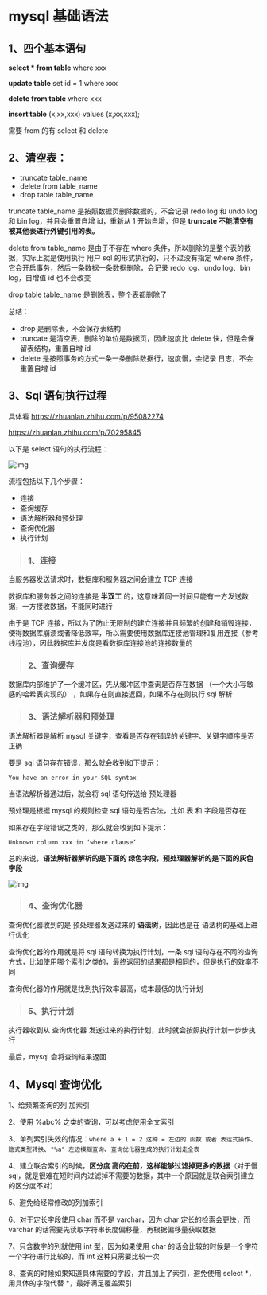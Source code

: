 # mysql 基础语法



## **1、四个基本语句**

**select * from table** where xxx

**update table** set id = 1 where xxx

**delete from table** where xxx

**insert table** (x,xx,xxx) values (x,xx,xxx);

需要 from 的有 select 和 delete



## 2、清空表：

- truncate table_name
- delete from table_name
- drop table table_name

truncate table_name 是按照数据页删除数据的，不会记录 redo log 和 undo log 和 bin log，并且会重置自增 id，重新从 1 开始自增，但是 **truncate 不能清空有被其他表进行外键引用的表。**

delete from table_name 是由于不存在 where 条件，所以删除的是整个表的数据，实际上就是使用执行 用户 sql 的形式执行的，只不过没有指定 where 条件，它会开启事务，然后一条数据一条数据删除，会记录 redo log、undo log、bin log，自增值 id 也不会改变

drop table table_name 是删除表，整个表都删除了



总结：

- drop 是删除表，不会保存表结构
- truncate 是清空表，删除的单位是数据页，因此速度比 delete 快，但是会保留表结构，重置自增 id
- delete 是按照事务的方式一条一条删除数据行，速度慢，会记录 日志，不会重置自增 id



## 3、Sql 语句执行过程

具体看  https://zhuanlan.zhihu.com/p/95082274 

 https://zhuanlan.zhihu.com/p/70295845 



以下是 select 语句的执行流程：

 ![img](https://pic1.zhimg.com/80/v2-28ed550e0fcf925829ea167508e01d78_720w.jpg) 

流程包括以下几个步骤：

- 连接
- 查询缓存
- 语法解析器和预处理
- 查询优化器
- 执行计划



> ### 1、连接

当服务器发送请求时，数据库和服务器之间会建立 TCP 连接

数据库和服务器之间的连接是 **半双工** 的，这意味着同一时间只能有一方发送数据，一方接收数据，不能同时进行

由于是 TCP 连接，所以为了防止无限制的建立连接并且频繁的创建和销毁连接，使得数据库崩溃或者降低效率，所以需要使用数据库连接池管理和复用连接（参考线程池），因此数据库并发度是看数据库连接池的连接数量的



> ### 2、查询缓存

数据库内部维护了一个缓冲区，先从缓冲区中查询是否存在数据 （一个大小写敏感的哈希表实现的） ，如果存在则直接返回，如果不存在则执行 sql 解析



> ### 3、语法解析器和预处理

语法解析器是解析 mysql 关键字，查看是否存在错误的关键字、关键字顺序是否正确

要是 sql 语句存在错误，那么就会收到如下提示：

```
You have an error in your SQL syntax
```



当语法解析器通过后，就会将 sql 语句传送给 预处理器

预处理是根据 mysql 的规则检查 sql 语句是否合法，比如 表 和 字段是否存在

如果存在字段错误之类的，那么就会收到如下提示：

```
Unknown column xxx in ‘where clause’
```



总的来说，**语法解析器解析的是下面的 绿色字段，预处理器解析的是下面的灰色字段**

 ![img](https://pic3.zhimg.com/v2-9d878461f3c58523bfdea526d6ac3966_b.jpg)

> ### 4、查询优化器

查询优化器收到的是 预处理器发送过来的 **语法树**，因此也是在 语法树的基础上进行优化

查询优化器的作用就是将 sql 语句转换为执行计划，一条 sql 语句存在不同的查询方式，比如使用哪个索引之类的，最终返回的结果都是相同的，但是执行的效率不同

查询优化器的作用就是找到执行效率最高，成本最低的执行计划



> ### 5、执行计划

执行器收到从 查询优化器 发送过来的执行计划，此时就会按照执行计划一步步执行

最后，mysql 会将查询结果返回







## 4、Mysql 查询优化

1、给频繁查询的列 加索引

2、使用 %abc% 之类的查询，可以考虑使用全文索引

3、单列索引失效的情况：`where a + 1 = 2 这种 = 左边的 函数 或者 表达式操作`、`隐式类型转换`、`"%a" 左边模糊查询`、`查询优化器生成的执行计划走全表`

4、建立联合索引的时候，**区分度 高的在前，这样能够过滤掉更多的数据**（对于慢 sql，就是很难在短时间内过滤掉不需要的数据，其中一个原因就是联合索引建立的区分度不对）

5、避免给经常修改的列加索引

6、对于定长字段使用 char 而不是 varchar，因为 char 定长的检索会更快，而 varchar 的话需要先读取字符串长度偏移量，再根据偏移量获取数据

7、只含数字的列就使用 int 型，因为如果使用 char 的话会比较的时候是一个字符一个字符进行比较的，而 int 这种只需要比较一次

8、查询的时候如果知道具体需要的字段，并且加上了索引，避免使用 select *，用具体的字段代替 *，最好满足覆盖索引





